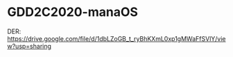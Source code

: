 # GDD2C2020-manaOS

DER: https://drive.google.com/file/d/1dbLZoGB_t_ryBhKXmL0xp1gMWaFfSVlY/view?usp=sharing
